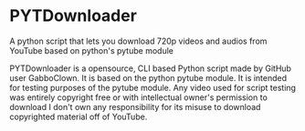 # PYTDownloader
A python script that lets you download 720p videos and audios from YouTube based on python's pytube module

PYTDownloader is a opensource, CLI based Python script made by GitHub user GabboClown.
It is based on the python pytube module.
It is intended for testing purposes of the pytube module.
Any video used for script testing was entirely copyright free or with intellectual owner's permission to download
I don't own any responsibility for its misuse to download copyrighted material off of YouTube.